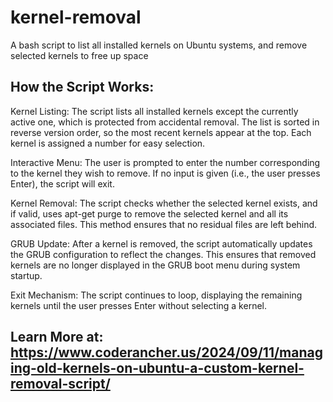 # kernel-removal
A bash script to list all installed kernels on Ubuntu systems, and remove selected kernels to free up space

## How the Script Works:

Kernel Listing: The script lists all installed kernels except the currently active one, which is protected from accidental removal. The list is sorted in reverse version order, so the most recent kernels appear at the top. Each kernel is assigned a number for easy selection.

Interactive Menu: The user is prompted to enter the number corresponding to the kernel they wish to remove. If no input is given (i.e., the user presses Enter), the script will exit.

Kernel Removal: The script checks whether the selected kernel exists, and if valid, uses apt-get purge to remove the selected kernel and all its associated files. This method ensures that no residual files are left behind.

GRUB Update: After a kernel is removed, the script automatically updates the GRUB configuration to reflect the changes. This ensures that removed kernels are no longer displayed in the GRUB boot menu during system startup.

Exit Mechanism: The script continues to loop, displaying the remaining kernels until the user presses Enter without selecting a kernel.

## Learn More at: https://www.coderancher.us/2024/09/11/managing-old-kernels-on-ubuntu-a-custom-kernel-removal-script/
